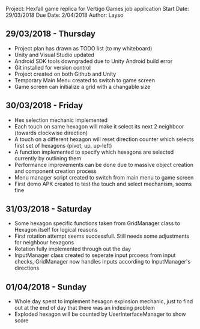 Project: Hexfall game replica for Vertigo Games job application
Start Date: 29/03/2018
Due Date: 2/04/2018
Author: Layso



29/03/2018 - Thursday
---------------------
- Project plan has drawn as TODO list (to my whiteboard)
- Unity and Visual Studio updated
- Android SDK tools downgraded due to Unity Android build error
- Git installed for version control
- Project created on both Github and Unity
- Temporary Main Menu created to switch to game screen
- Game screen can initialize a grid with a changable size  



30/03/2018 - Friday
-------------------
- Hex selection mechanic implemented
- Each touch on same hexagon will make it select its next 2 neighboor (towards clockwise direction)
- A touch on a different hexagon will reset direction counter which selects first set of hexagons (pivot, up, up-left)
- A function implemented to specify which hexagons are selected currently by outlining them
- Performance improvements can be done due to massive object creation and component creation process
- Menu manager script created to switch from main menu to game screen
- First demo APK created to test the touch and select mechanism, seems fine



31/03/2018 - Saturday
---------------------
- Some hexagon specific functions taken from GridManager class to Hexagon itself for logical reasons
- First rotation attempt seems successfull. Still needs some adjustments for neighbour hexagons
- Rotation fully implemented through out the day
- InputManager class created to seperate input prcoess from input checks, GridManager now handles inputs according to InputManager's directions



01/04/2018 - Sunday
-------------------
- Whole day spent to implement hexagon explosion mechanic, just to find out at the end of day that there was an indexing problem
- Exploded hexagon will be counted by UserInterfaceManager to show score
